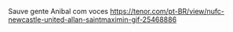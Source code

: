 Sauve gente
Anibal com voces
https://tenor.com/pt-BR/view/nufc-newcastle-united-allan-saintmaximin-gif-25468886
